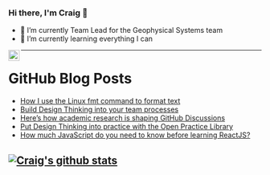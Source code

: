 ### Hi there, I'm Craig 👋

<!--
**CraigTeelFugro/CraigTeelFugro** is a ✨ _special_ ✨ repository because its `README.md` (this file) appears on your GitHub profile.

Here are some ideas to get you started:
-->

- 🔭 I’m currently Team Lead for the Geophysical Systems team
- 🌱 I’m currently learning everything I can

[<img align="left" alt="Craig Teel | LinkedIn" width="22px" src="https://cdn.jsdelivr.net/npm/simple-icons@v3/icons/linkedin.svg" />][linkedin]

---

# GitHub Blog Posts

<!-- BLOG-POST-LIST:START -->
- [How I use the Linux fmt command to format text](https://opensource.com/article/22/7/fmt-trivial-text-formatter)
- [Build Design Thinking into your team processes](https://opensource.com/article/22/7/design-thinking-process)
- [Here’s how academic research is shaping GitHub Discussions](https://github.blog/2022-07-20-heres-how-academic-research-is-shaping-github-discussions/)
- [Put Design Thinking into practice with the Open Practice Library](https://opensource.com/article/22/7/design-thinking-open-practice-library)
- [How much JavaScript do you need to know before learning ReactJS?](https://opensource.com/article/22/7/learn-javascript-before-reactjs)
<!-- BLOG-POST-LIST:END -->

## [![Craig's github stats](https://github-readme-stats.vercel.app/api?username=craigteelfugro)](https://github.com/anuraghazra/github-readme-stats)


[linkedin]: https://linkedin.com/in/craig-teel-b8786771
